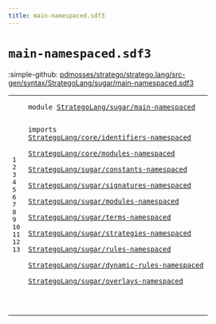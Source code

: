 ```yaml
---
title: main-namespaced.sdf3
---
```


# `main-namespaced.sdf3`

:simple-github: [pdmosses/stratego/stratego.lang/src-gen/syntax/StrategoLang/sugar/main-namespaced.sdf3]

[pdmosses/stratego/stratego.lang/src-gen/syntax/StrategoLang/sugar/main-namespaced.sdf3]: https://github.com/pdmosses/stratego/blob/master/stratego.lang/src-gen/syntax/StrategoLang/sugar/main-namespaced.sdf3 "The source file on GitHub"

<div class="sdf3"><table class="highlighttable"><tbody><tr><td class="linenos"><div class="linenodiv"><pre><span></span>1
2
3
4
5
6
7
8
9
10
11
12
13
</pre></div></td>
<td class="code"><pre><code><span class="keyword">module</span> <a href="../../import-namespaced.sdf3#StrategoLang/sugar/main-namespaced_49_83" id="StrategoLang/sugar/main-namespaced_7_41" title="Referenced at ../../import-namespaced.sdf3 line 4">StrategoLang/sugar/main-namespaced</a>

<span class="keyword">imports</span>
  <a href="../../core/identifiers-namespaced.sdf3#StrategoLang/core/identifiers-namespaced_7_47" id="StrategoLang/core/identifiers-namespaced_53_93" title="Defined at ../../core/identifiers-namespaced.sdf3 line 1">StrategoLang/core/identifiers-namespaced</a>        
  <a href="../../core/modules-namespaced.sdf3#StrategoLang/core/modules-namespaced_7_43" id="StrategoLang/core/modules-namespaced_97_133" title="Defined at ../../core/modules-namespaced.sdf3 line 1">StrategoLang/core/modules-namespaced</a>        
  <a href="../constants-namespaced.sdf3#StrategoLang/sugar/constants-namespaced_7_46" id="StrategoLang/sugar/constants-namespaced_137_176" title="Defined at ../constants-namespaced.sdf3 line 1">StrategoLang/sugar/constants-namespaced</a>        
  <a href="../signatures-namespaced.sdf3#StrategoLang/sugar/signatures-namespaced_7_47" id="StrategoLang/sugar/signatures-namespaced_180_220" title="Defined at ../signatures-namespaced.sdf3 line 1">StrategoLang/sugar/signatures-namespaced</a>        
  <a href="../modules-namespaced.sdf3#StrategoLang/sugar/modules-namespaced_7_44" id="StrategoLang/sugar/modules-namespaced_224_261" title="Defined at ../modules-namespaced.sdf3 line 1">StrategoLang/sugar/modules-namespaced</a>        
  <a href="../terms-namespaced.sdf3#StrategoLang/sugar/terms-namespaced_7_42" id="StrategoLang/sugar/terms-namespaced_265_300" title="Defined at ../terms-namespaced.sdf3 line 1">StrategoLang/sugar/terms-namespaced</a>        
  <a href="../strategies-namespaced.sdf3#StrategoLang/sugar/strategies-namespaced_7_47" id="StrategoLang/sugar/strategies-namespaced_304_344" title="Defined at ../strategies-namespaced.sdf3 line 1">StrategoLang/sugar/strategies-namespaced</a>        
  <a href="../rules-namespaced.sdf3#StrategoLang/sugar/rules-namespaced_7_42" id="StrategoLang/sugar/rules-namespaced_348_383" title="Defined at ../rules-namespaced.sdf3 line 1">StrategoLang/sugar/rules-namespaced</a>        
  <a href="../dynamic-rules-namespaced.sdf3#StrategoLang/sugar/dynamic-rules-namespaced_7_50" id="StrategoLang/sugar/dynamic-rules-namespaced_387_430" title="Defined at ../dynamic-rules-namespaced.sdf3 line 1">StrategoLang/sugar/dynamic-rules-namespaced</a>        
  <a href="../overlays-namespaced.sdf3#StrategoLang/sugar/overlays-namespaced_7_45" id="StrategoLang/sugar/overlays-namespaced_434_472" title="Defined at ../overlays-namespaced.sdf3 line 1">StrategoLang/sugar/overlays-namespaced</a>

</code></pre></td></tr></tbody></table></div>